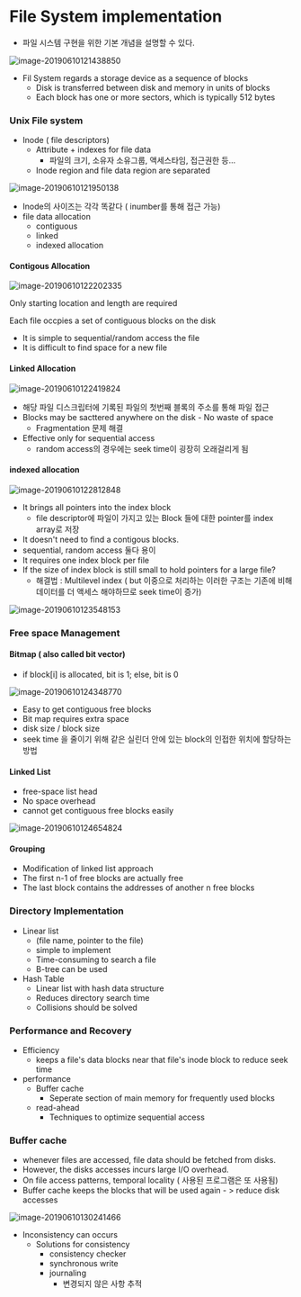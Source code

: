 # File System implementation

- 파일 시스템 구현을 위한 기본 개념을 설명할 수 있다.



![image-20190610121438850](./img/image-20190610121438850.png)

- Fil System regards a storage device as a sequence of blocks
  - Disk is transferred between disk and memory in units of blocks
  - Each block has one or more sectors, which is typically 512 bytes

### Unix File system

- Inode ( file descriptors)
  - Attribute + indexes for file data
    - 파일의 크기, 소유자 소유그룹, 액세스타임, 접근권한 등...
  - Inode region and file data region are separated 

![image-20190610121950138](./img/image-20190610121950138.png)

- Inode의 사이즈는 각각 똑같다 ( inumber를 통해 접근 가능)
- file data allocation
  - contiguous
  - linked 
  - indexed allocation

#### Contigous Allocation

![image-20190610122202335](./img/image-20190610122202335.png)

Only starting location and length are required

Each file occpies a set of contiguous blocks on the disk

- It is simple to sequential/random access the file
- It is difficult to find space for a new file

#### Linked Allocation

![image-20190610122419824](./img/image-20190610122419824.png)

- 해당 파일 디스크립터에 기록된 파일의 첫번째 블록의 주소를 통해 파일 접근
- Blocks may be sacttered anywhere on the disk - No waste of space
  - Fragmentation 문제 해결
- Effective only for sequential access
  - random access의 경우에는 seek time이 굉장히 오래걸리게 됨



#### indexed allocation

![image-20190610122812848](./img/image-20190610122812848.png)

- It brings all pointers into the index block
  - file descriptor에 파일이 가지고 있는 Block 들에 대한 pointer를 index array로 저장
- It doesn't need to find a contigous blocks.
- sequential, random access 둘다 용이
- It requires one index block per file
- If the size of index block is still small to hold pointers for a large file?
  - 해결법 : Multilevel index ( but 이중으로 처리하는 이러한 구조는 기존에 비해 데이터를 더 액세스 해야하므로 seek time이 증가)

![image-20190610123548153](./img/image-20190610123548153.png)

### Free space Management

#### Bitmap ( also called bit vector)

- if block[i] is allocated, bit is 1; else, bit is 0

![image-20190610124348770](./img/image-20190610124348770.png)

- Easy to get contiguous free blocks
- Bit map requires extra space
- disk size / block size
- seek time 을 줄이기 위해 같은 실린더 안에 있는 block의 인접한 위치에 할당하는 방법

#### Linked List

- free-space list head
- No space overhead
- cannot get contiguous free blocks easily

![image-20190610124654824](./img/image-20190610124654824.png)

#### Grouping

- Modification of linked list approach
- The first n-1 of free blocks are actually free
- The last block contains the addresses of another n free blocks



### Directory Implementation

- Linear list
  - (file name, pointer to the file)
  - simple to implement
  - Time-consuming to search a file
  - B-tree can be used
- Hash Table
  - Linear list with hash data structure
  - Reduces directory search time
  - Collisions should be solved

### Performance and Recovery

- Efficiency
  - keeps a file's data blocks near that file's inode block to reduce seek time
- performance
  - Buffer cache
    - Seperate section of main memory for frequently used blocks
  - read-ahead
    - Techniques to optimize sequential access

### Buffer cache

- whenever files are accessed, file data should be fetched from disks.
- However, the disks accesses incurs large I/O overhead.
- On file access patterns, temporal locality ( 사용된 프로그램은 또 사용됨)
- Buffer cache keeps the blocks that will be used again - > reduce disk accesses

![image-20190610130241466](./img/image-20190610130241466.png)

- Inconsistency can occurs
  - Solutions for consistency
    - consistency checker
    - synchronous write
    - journaling
      - 변경되지 않은 사항 추적

